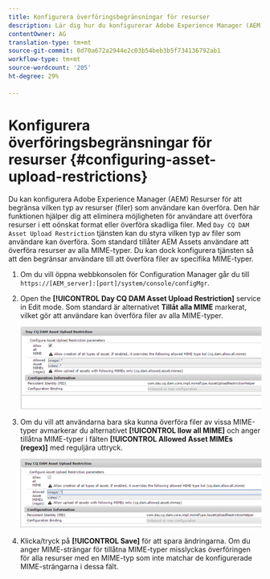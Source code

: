 ```yaml
---
title: Konfigurera överföringsbegränsningar för resurser
description: Lär dig hur du konfigurerar Adobe Experience Manager (AEM) Resurser för att begränsa vilken typ av resurser (filer) som användare kan överföra.
contentOwner: AG
translation-type: tm+mt
source-git-commit: 0d70a672a2944e2c03b54beb3b5f734136792ab1
workflow-type: tm+mt
source-wordcount: '205'
ht-degree: 29%

---
```



# Konfigurera överföringsbegränsningar för resurser {#configuring-asset-upload-restrictions}

Du kan konfigurera Adobe Experience Manager (AEM) Resurser för att begränsa vilken typ av resurser (filer) som användare kan överföra. Den här funktionen hjälper dig att eliminera möjligheten för användare att överföra resurser i ett oönskat format eller överföra skadliga filer. Med `Day CQ DAM Asset Upload Restriction` tjänsten kan du styra vilken typ av filer som användare kan överföra. Som standard tillåter AEM Assets användare att överföra resurser av alla MIME-typer. Du kan dock konfigurera tjänsten så att den begränsar användare till att överföra filer av specifika MIME-typer.

1. Om du vill öppna webbkonsolen för Configuration Manager går du till `https://[AEM_server]:[port]/system/console/configMgr`.
1. Open the **[!UICONTROL Day CQ DAM Asset Upload Restriction]** service in Edit mode. Som standard är alternativet **Tillåt alla MIME** markerat, vilket gör att användare kan överföra filer av alla MIME-typer.

   ![chlimage_1-378](assets/chlimage_1-378.png)

1. Om du vill att användarna bara ska kunna överföra filer av vissa MIME-typer avmarkerar du alternativet **[!UICONTROL llow all MIME]** och anger tillåtna MIME-typer i fälten **[!UICONTROL Allowed Asset MIMEs (regex)]** med reguljära uttryck.

   ![chlimage_1-379](assets/chlimage_1-379.png)

1. Klicka/tryck på **[!UICONTROL Save]** för att spara ändringarna. Om du anger MIME-strängar för tillåtna MIME-typer misslyckas överföringen för alla resurser med en MIME-typ som inte matchar de konfigurerade MIME-strängarna i dessa fält.
